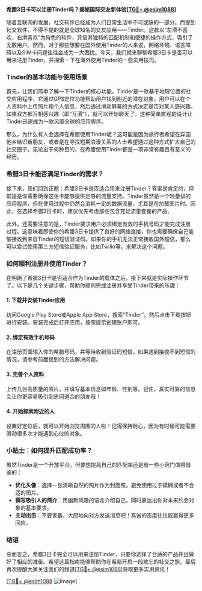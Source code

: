 **希腊3日卡可以注册Tinder吗？揭秘国际交友新体验[[TG💪+ @esim1088](https://t.me/s/esim1088)]**

随着互联网的发展，社交软件已经成为人们日常生活中不可或缺的一部分。而提到社交软件，不得不提的就是全球知名的交友应用——Tinder。这款以“左滑不喜欢，右滑喜欢”为特色的软件，凭借其独特的匹配机制和便捷的操作方式，吸引了无数用户。然而，对于那些想要在国外使用Tinder的人来说，网络环境、语言障碍以及SIM卡问题往往会成为一大困扰。今天，我们就来聊聊希腊3日卡是否可以用来注册Tinder，并探索一下在海外使用Tinder的一些实用技巧。

### Tinder的基本功能与使用场景

首先，让我们简单了解一下Tinder的核心功能。Tinder是一款基于地理位置的社交应用程序，它通过GPS定位功能帮助用户找到附近的潜在对象。用户可以在个人资料中上传照片和个人信息，然后通过滑动屏幕的方式决定是否对某人感兴趣。如果双方都互相感兴趣（即“互滑”），就可以开始聊天了。这种简单直观的设计让Tinder迅速成为一款风靡全球的应用程序。

那么，为什么有人会选择在希腊使用Tinder呢？这可能是因为旅行者希望在异国他乡结识新朋友，或者是在寻找短期浪漫关系的人士希望通过这种方式扩大自己的社交圈子。无论出于何种目的，在希腊使用Tinder都是一项非常有趣且有意义的经历。

### 希腊3日卡能否满足Tinder的需求？

接下来，我们回到正题：希腊3日卡是否适合用来注册Tinder？答案是肯定的，但前提是你需要确保这张卡能够提供足够的流量支持。Tinder虽然是一个轻量级的应用程序，但在使用过程中仍然会消耗一定的数据流量，尤其是在加载图片时。因此，在选择希腊3日卡时，建议优先考虑那些包含充足流量套餐的产品。

此外，还需要注意的是，Tinder要求用户必须绑定有效的手机号码才能完成注册过程。这意味着即使你的希腊3日卡提供了良好的网络连接，你也需要确保自己能够接收到来自Tinder的短信验证码。如果你的手机无法正常接收国外短信，那么可以尝试使用第三方短信验证服务，比如Twilio等，来解决这个问题。

### 如何顺利注册并使用Tinder？

在明确了希腊3日卡是否适合作为Tinder的载体之后，接下来就是实际操作环节了。以下是几个关键步骤，帮助你顺利完成注册并享受Tinder带来的乐趣：

#### 1. 下载并安装Tinder应用
访问Google Play Store或Apple App Store，搜索“Tinder”，然后点击下载按钮进行安装。安装完成后打开应用，按照提示创建账户即可。

#### 2. 绑定有效手机号码
在注册页面输入你的希腊号码，并等待收到验证码短信。如果遇到接收不到短信的情况，请参考前面提到的方法解决问题。

#### 3. 完善个人资料
上传几张高质量的照片，并填写基本信息如年龄、性别等。记住，真实可靠的信息会让你更容易吸引到志同道合的朋友哦！

#### 4. 开始探索附近的人
设置好定位后，就可以开始浏览周围的人啦！记得保持耐心，因为有时候可能需要滑动很多次才能遇到心仪的对象。

### 小贴士：如何提升匹配成功率？

虽然Tinder是一个开放平台，但要想提高自己的匹配率还是有一些小窍门值得借鉴的：

- **优化头像**：选择一张清晰自然的照片作为封面照，避免使用过于模糊或者不合适的图片。
- **撰写吸引人的简介**：用幽默风趣的语言介绍自己，同时表达出你对未来约会对象的基本要求。
- **主动出击**：不要害羞，大胆地向对方发送消息吧！真诚的态度往往能赢得更多回应。

### 结语

总而言之，希腊3日卡完全可以用来注册Tinder，只要你选择了合适的产品并且做好了相应的准备。希望这篇指南能够帮助你在希腊开启一段难忘的社交之旅。最后再次提醒大家关注我们的频道[[TG💪+ @esim1088](https://t.me/s/esim1088)]获取更多实用资讯！ 

[[TG💪+ @esim1088](https://t.me/s/esim1088) ![Image](https://i.postimg.cc/4NQfJmqS/Snipaste-2025-05-13-00-14-12.png)]